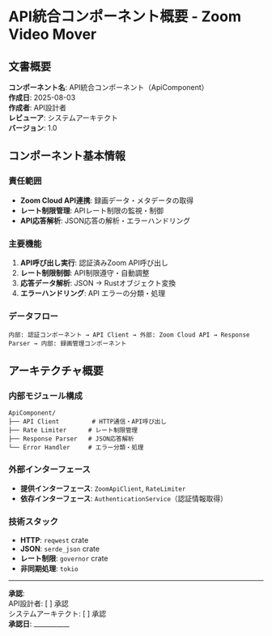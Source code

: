 # API統合コンポーネント概要 - Zoom Video Mover

## 文書概要
**コンポーネント名**: API統合コンポーネント（ApiComponent）  
**作成日**: 2025-08-03  
**作成者**: API設計者  
**レビューア**: システムアーキテクト  
**バージョン**: 1.0  

## コンポーネント基本情報

### 責任範囲
- **Zoom Cloud API連携**: 録画データ・メタデータの取得
- **レート制限管理**: APIレート制限の監視・制御
- **API応答解析**: JSON応答の解析・エラーハンドリング

### 主要機能
1. **API呼び出し実行**: 認証済みZoom API呼び出し
2. **レート制限制御**: API制限遵守・自動調整
3. **応答データ解析**: JSON → Rustオブジェクト変換
4. **エラーハンドリング**: API エラーの分類・処理

### データフロー
```
内部: 認証コンポーネント → API Client → 外部: Zoom Cloud API → Response Parser → 内部: 録画管理コンポーネント
```

## アーキテクチャ概要

### 内部モジュール構成
```
ApiComponent/
├── API Client         # HTTP通信・API呼び出し
├── Rate Limiter      # レート制限管理
├── Response Parser   # JSON応答解析
└── Error Handler     # エラー分類・処理
```

### 外部インターフェース
- **提供インターフェース**: `ZoomApiClient`, `RateLimiter`
- **依存インターフェース**: `AuthenticationService`（認証情報取得）

### 技術スタック
- **HTTP**: `reqwest` crate
- **JSON**: `serde_json` crate
- **レート制限**: `governor` crate
- **非同期処理**: `tokio`

---

**承認**:  
API設計者: [ ] 承認  
システムアーキテクト: [ ] 承認  
**承認日**: ___________